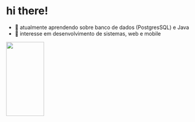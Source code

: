    # hi there! 
 
  - 🌱 atualmente aprendendo sobre banco de dados (PostgresSQL) e Java
  - 📱 interesse em desenvolvimento de sistemas, web e mobile

<div>
    <img width="45%" height="200px" src="https://github-readme-stats.vercel.app/api/top-langs/?username=MarinaCanal&layout=compact&hide_border=true&title_color=ADD8E6&text_color=ADD8E6&bg_color=0d1117" />
</div>
